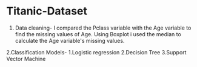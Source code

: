 # Titanic-Dataset

1. Data cleaning- I compared the Pclass variable with the Age variable to find the missing values of Age. Using Boxplot i used the median to calculate the Age variable's missing values.

2.Classification Models- 1.Logistic regression 2.Decision Tree 3.Support Vector Machine
